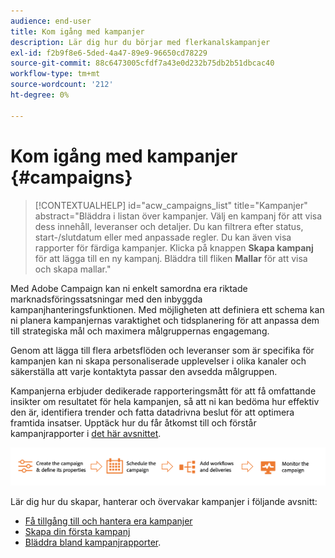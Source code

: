 ```yaml
---
audience: end-user
title: Kom igång med kampanjer
description: Lär dig hur du börjar med flerkanalskampanjer
exl-id: f2b9f8e6-5ded-4a47-89e9-96650cd78229
source-git-commit: 88c6473005cfdf7a43e0d232b75db2b51dbcac40
workflow-type: tm+mt
source-wordcount: '212'
ht-degree: 0%

---
```



# Kom igång med kampanjer {#campaigns}

>[!CONTEXTUALHELP]
>id="acw_campaigns_list"
>title="Kampanjer"
>abstract="Bläddra i listan över kampanjer. Välj en kampanj för att visa dess innehåll, leveranser och detaljer. Du kan filtrera efter status, start-/slutdatum eller med anpassade regler. Du kan även visa rapporter för färdiga kampanjer. Klicka på knappen **Skapa kampanj** för att lägga till en ny kampanj. Bläddra till fliken **Mallar** för att visa och skapa mallar."


Med Adobe Campaign kan ni enkelt samordna era riktade marknadsföringssatsningar med den inbyggda kampanjhanteringsfunktionen. Med möjligheten att definiera ett schema kan ni planera kampanjernas varaktighet och tidsplanering för att anpassa dem till strategiska mål och maximera målgruppernas engagemang.

Genom att lägga till flera arbetsflöden och leveranser som är specifika för kampanjen kan ni skapa personaliserade upplevelser i olika kanaler och säkerställa att varje kontaktyta passar den avsedda målgruppen.

Kampanjerna erbjuder dedikerade rapporteringsmått för att få omfattande insikter om resultatet för hela kampanjen, så att ni kan bedöma hur effektiv den är, identifiera trender och fatta datadrivna beslut för att optimera framtida insatser. Upptäck hur du får åtkomst till och förstår kampanjrapporter i [det här avsnittet](../reporting/campaign-reports.md).

![Kampanjflöde](assets/campaign-flow.png)

Lär dig hur du skapar, hanterar och övervakar kampanjer i följande avsnitt:

* [Få tillgång till och hantera era kampanjer](manage-campaigns.md)
* [Skapa din första kampanj](create-campaigns.md)
* [Bläddra bland kampanjrapporter](../reporting/campaign-reports.md).


